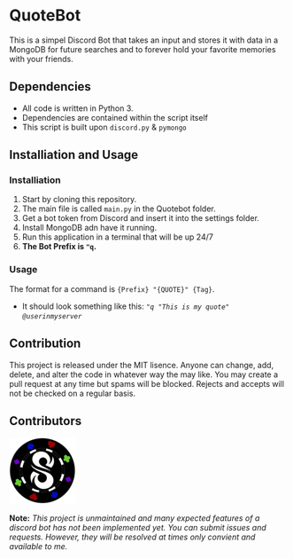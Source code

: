 QuoteBot
==========

This is a simpel Discord Bot that takes an input and stores it with data in a MongoDB for future searches and to forever hold your favorite memories with your friends. 

Dependencies
------------

- All code is written in Python 3.
- Dependencies are contained within the script itself
- This script is built upon `discord.py` & `pymongo`

Installiation and Usage
--------------------
### Installiation
1. Start by cloning this repository. 
2. The main file is called `main.py` in the Quotebot folder.
3. Get a bot token from Discord and insert it into the settings folder. 
4. Install MongoDB adn have it running.
5. Run this application in a terminal that will be up 24/7
6. **The Bot Prefix is `"q`.**

### Usage
The format for a command is `{Prefix} "{QUOTE}" {Tag}`.
 - It should look something like this: *`"q "This is my quote" @userinmyserver`*


Contribution
------------------------
This project is released under the MIT lisence. Anyone can change, add, delete, and alter the code in whatever way the may like. You may create a pull request at any time but spams will be blocked. Rejects and accepts will not be checked on a regular basis. 

Contributors
------------------------
<a href="https://twitter.com/SimYouLater28">
     <img src="/.github/twitter.png">
</a>


**Note:** *This project is unmaintained and many expected features of a discord bot has not been implemented yet. You can submit issues and requests. However, they will be resolved at times only convient and available to me.*
